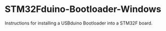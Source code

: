 # STM32Fduino-Bootloader-Windows
Instructions for installing a USBduino Bootloader into a STM32F board.
